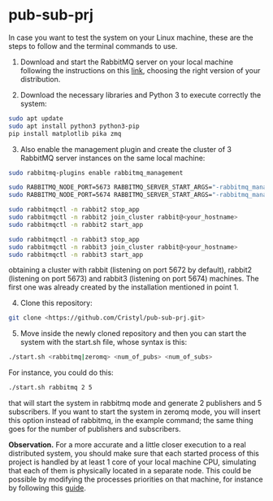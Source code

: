 # pub-sub-prj
In case you want to test the system on your Linux machine, these are the steps to follow and the terminal commands to use.

1. Download and start the RabbitMQ server on your local machine following the instructions on this [link](https://www.rabbitmq.com/docs/install-debian), choosing the right version of your distribution.

2. Download the necessary libraries and Python 3 to execute correctly the system:
```bash
sudo apt update
sudo apt install python3 python3-pip
pip install matplotlib pika zmq
```

3. Also enable the management plugin and create the cluster of 3 RabbitMQ server instances on the same local machine:
```bash
sudo rabbitmq-plugins enable rabbitmq_management

sudo RABBITMQ_NODE_PORT=5673 RABBITMQ_SERVER_START_ARGS="-rabbitmq_management listener [{port,15673}]" RABBITMQ_NODENAME=rabbit2 rabbitmq-server -detached
sudo RABBITMQ_NODE_PORT=5674 RABBITMQ_SERVER_START_ARGS="-rabbitmq_management listener [{port,15674}]" RABBITMQ_NODENAME=rabbit3 rabbitmq-server -detached

sudo rabbitmqctl -n rabbit2 stop_app
sudo rabbitmqctl -n rabbit2 join_cluster rabbit@<your_hostname>
sudo rabbitmqctl -n rabbit2 start_app

sudo rabbitmqctl -n rabbit3 stop_app
sudo rabbitmqctl -n rabbit3 join_cluster rabbit@<your_hostname>
sudo rabbitmqctl -n rabbit3 start_app
```
obtaining a cluster with rabbit (listening on port 5672 by default), rabbit2 (listening on port 5673) and rabbit3 (listening on port 5674) machines. The first one was already created by the installation mentioned in point 1.

4. Clone this repository:
```bash
git clone <https://github.com/Cristyl/pub-sub-prj.git>
```

5. Move inside the newly cloned repository and then you can start the system with the start.sh file, whose syntax is this:
```bash
./start.sh <rabbitmq|zeromq> <num_of_pubs> <num_of_subs>
```
For instance, you could do this:
```bash
./start.sh rabbitmq 2 5
```
that will start the system in rabbitmq mode and generate 2 publishers and 5 subscribers. If you want to start the system in zeromq mode, you will insert this option instead of rabbitmq, in the example command; the same thing goes for the number of publishers and subscribers.

**Observation.** For a more accurate and a little closer execution to a real distributed system, you should make sure that each started process of this project is handled by at least 1 core of your local machine CPU, simulating that each of them is physically located in a separate node. This could be possible by modifying the processes priorities on that machine, for instance by following this [guide](https://www.redhat.com/sysadmin/manipulate-process-priority).
